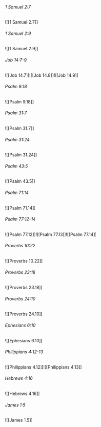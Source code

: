 ###### 1 Samuel 2:7

![[1 Samuel 2.7]]

###### 1 Samuel 2:9

![[1 Samuel 2.9]]

###### Job 14:7-9

![[Job 14.7]]![[Job 14.8]]![[Job 14.9]]

###### Psalm 9:18

![[Psalm 9.18]]

###### Psalm 31:7

![[Psalm 31.7]]

###### Psalm 31:24

![[Psalm 31.24]]

###### Psalm 43:5

![[Psalm 43.5]]

###### Psalm 71:14

![[Psalm 71.14]]

###### Psalm 77:12-14

![[Psalm 77.12]]![[Psalm 77.13]]![[Psalm 77.14]]

###### Proverbs 10:22

![[Proverbs 10.22]]

###### Proverbs 23:18

![[Proverbs 23.18]]

###### Proverbs 24:10

![[Proverbs 24.10]]

###### Ephesians 6:10

![[Ephesians 6.10]]

###### Philippians 4:12-13

![[Philippians 4.12]]![[Philippians 4.13]]

###### Hebrews 4:16

![[Hebrews 4.16]]

###### James 1:5

![[James 1.5]]